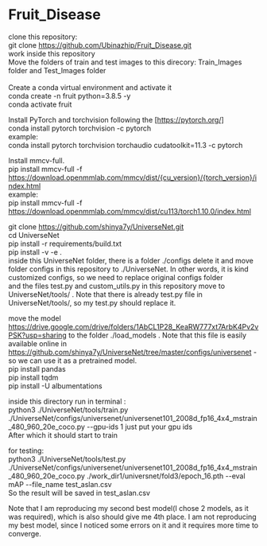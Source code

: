# Fruit_Disease
clone this repository: <br/>
git clone https://github.com/Ubinazhip/Fruit_Disease.git <br/>
work inside this repository <br/>
Move the folders of train and test images to this direcory: Train_Images folder and Test_Images folder <br/>
<br/>
Create a conda virtual environment and activate it <br/>
conda create -n fruit python=3.8.5 -y <br/>
conda activate fruit

Install PyTorch and torchvision following the [https://pytorch.org/] <br/>
conda install pytorch torchvision -c pytorch <br/>
example: <br/>
conda install pytorch torchvision torchaudio cudatoolkit=11.3 -c pytorch <br/>

Install mmcv-full. <br/>
pip install mmcv-full -f https://download.openmmlab.com/mmcv/dist/{cu_version}/{torch_version}/index.html <br/> 
example: <br/>
pip install mmcv-full -f https://download.openmmlab.com/mmcv/dist/cu113/torch1.10.0/index.html <br/>

git clone https://github.com/shinya7y/UniverseNet.git <br/>
cd UniverseNet <br/>
pip install -r requirements/build.txt <br/>
pip install -v -e .  <br/>
inside this UniverseNet folder, there is a folder ./configs delete it and move folder configs in this repository to ./UniverseNet. In other words, it is kind customized configs, so we need to replace original configs folder <br/>
and the files test.py and custom_utils.py in this repository move to  UniverseNet/tools/  . Note that there is already test.py file in UniverseNet/tools/, so my test.py should replace it. <br>  

move the model https://drive.google.com/drive/folders/1AbCL1P28_KeaRW777xt7ArbK4Pv2vPSK?usp=sharing to the folder ./load_models . Note that this file is easily available online 
in https://github.com/shinya7y/UniverseNet/tree/master/configs/universenet - so we can use it as a pretrained model. <br/>
pip install pandas <br/>
pip install tqdm <br/>
pip install -U albumentations <br/>

inside this directory run in terminal : </br>
python3 ./UniverseNet/tools/train.py ./UniverseNet/configs/universenet/universenet101_2008d_fp16_4x4_mstrain_480_960_20e_coco.py --gpu-ids 1
just put your gpu ids <br/> 
After which it should start to train <br/>

for testing: <br/>
python3 ./UniverseNet/tools/test.py ./UniverseNet/configs/universenet/universenet101_2008d_fp16_4x4_mstrain_480_960_20e_coco.py ./work_dir1/universnet/fold3/epoch_16.pth --eval mAP --file_name test_aslan.csv <br/>
So the result will be saved in test_aslan.csv <br/>

Note that I am reproducing my second best model(I chose 2 models, as it was required), which is also should give me 4th place. I am not reproducing my best model, since I noticed some errors on it and it requires more time to converge.
